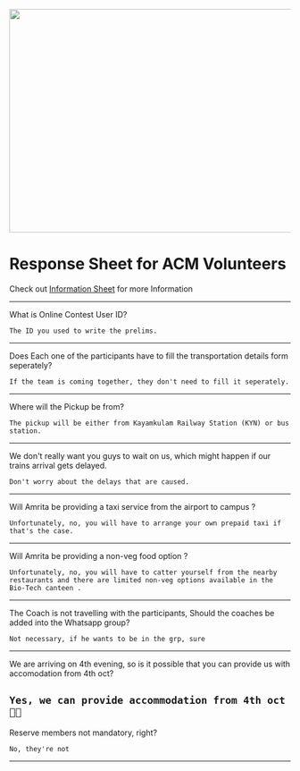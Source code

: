 <p align="center">
  <img width="700" height="400" src="https://user-images.githubusercontent.com/56226566/193438268-b79952a0-75bb-4543-baec-226e485e0de6.png">
</p>

# Response Sheet for ACM Volunteers

Check out [Information Sheet](https://stuntstorm.github.io/Information/) for more Information 

-----------------------------------------------------------
What is Online Contest User ID?

`The ID you used to write the prelims.`

-----------------------------------------------------------

Does Each one of the participants have to fill the transportation details form seperately?

`If the team is coming together, they don't need to fill it seperately.`
 
-----------------------------------------------------------

Where will the Pickup be from?

`The pickup will be either from Kayamkulam Railway Station (KYN) or bus station.`

-----------------------------------------------------------

We don't really want you guys to wait on us, which might happen if our trains arrival gets delayed.

`Don't worry about the delays that are caused.`

-----------------------------------------------------------

Will Amrita be providing a taxi service from the airport to campus ?

`Unfortunately, no, you will have to arrange your own prepaid taxi if that's the case.`

------------------------------------------------------------

Will Amrita be providing a non-veg food option ?

`Unfortunately, no, you will have to catter yourself from the nearby restaurants and there are limited non-veg options available in the Bio-Tech canteen .`

------------------------------------------------------------

The Coach is not travelling with the participants, Should the coaches be added into the Whatsapp group?

`Not necessary, if he wants to be in the grp, sure`

------------------------------------------------------------

We are arriving on 4th evening, so is it possible that you can provide us with accomodation from 4th oct?

`Yes, we can provide accommodation from 4th oct 👍🏻`
------------------------------------------------------------

Reserve members not mandatory, right?

`No, they're not`

------------------------------------------------------------

